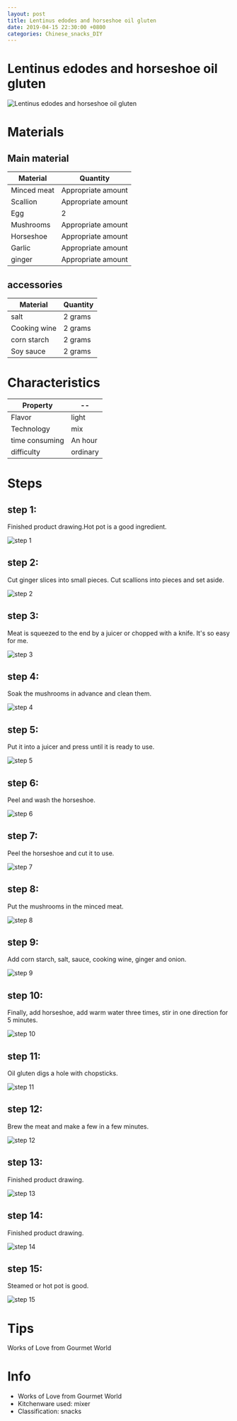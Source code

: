 ```yaml
---
layout: post
title: Lentinus edodes and horseshoe oil gluten
date: 2019-04-15 22:30:00 +0800
categories: Chinese_snacks_DIY
---
```


# Lentinus edodes and horseshoe oil gluten

![Lentinus edodes and horseshoe oil gluten]({{site.baseurl}}/img/434828/434828.jpg)

# Materials


## Main material

Material|Quantity
--|--
Minced meat|Appropriate amount
Scallion|Appropriate amount
Egg|2
Mushrooms|Appropriate amount
Horseshoe|Appropriate amount
Garlic|Appropriate amount
ginger|Appropriate amount

## accessories

Material|Quantity
--|--
salt|2 grams
Cooking wine|2 grams
corn starch|2 grams
Soy sauce|2 grams

# Characteristics

Property|--
--|--
Flavor|light
Technology|mix
time consuming|An hour
difficulty|ordinary

# Steps

## step 1:

Finished product drawing.Hot pot is a good ingredient.

![step 1]({{site.baseurl}}/img/434828/1.jpg)

## step 2:

Cut ginger slices into small pieces. Cut scallions into pieces and set aside.

![step 2]({{site.baseurl}}/img/434828/2.jpg)

## step 3:

Meat is squeezed to the end by a juicer or chopped with a knife. It's so easy for me.

![step 3]({{site.baseurl}}/img/434828/3.jpg)

## step 4:

Soak the mushrooms in advance and clean them.

![step 4]({{site.baseurl}}/img/434828/4.jpg)

## step 5:

Put it into a juicer and press until it is ready to use.

![step 5]({{site.baseurl}}/img/434828/5.jpg)

## step 6:

Peel and wash the horseshoe.

![step 6]({{site.baseurl}}/img/434828/6.jpg)

## step 7:

Peel the horseshoe and cut it to use.

![step 7]({{site.baseurl}}/img/434828/7.jpg)

## step 8:

Put the mushrooms in the minced meat.

![step 8]({{site.baseurl}}/img/434828/8.jpg)

## step 9:

Add corn starch, salt, sauce, cooking wine, ginger and onion.

![step 9]({{site.baseurl}}/img/434828/9.jpg)

## step 10:

Finally, add horseshoe, add warm water three times, stir in one direction for 5 minutes.

![step 10]({{site.baseurl}}/img/434828/10.jpg)

## step 11:

Oil gluten digs a hole with chopsticks.

![step 11]({{site.baseurl}}/img/434828/11.jpg)

## step 12:

Brew the meat and make a few in a few minutes.

![step 12]({{site.baseurl}}/img/434828/12.jpg)

## step 13:

Finished product drawing.

![step 13]({{site.baseurl}}/img/434828/13.jpg)

## step 14:

Finished product drawing.

![step 14]({{site.baseurl}}/img/434828/14.jpg)

## step 15:

Steamed or hot pot is good.

![step 15]({{site.baseurl}}/img/434828/15.jpg)

# Tips

Works of Love from Gourmet World

# Info

- Works of Love from Gourmet World
- Kitchenware used: mixer
- Classification: snacks